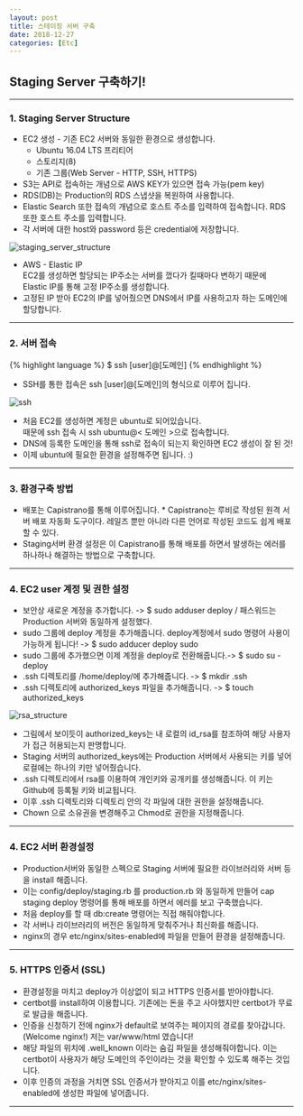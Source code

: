 ```yaml
---
layout: post
title: 스테이징 서버 구축
date: 2018-12-27
categories: [Etc]
---
```

## Staging Server 구축하기!
* * *

### 1. Staging Server Structure
* EC2 생성 - 기존 EC2 서버와 동일한 환경으로 생성합니다.
    * Ubuntu 16.04 LTS 프리티어
    * 스토리지(8)
    * 기존 그룹(Web Server - HTTP, SSH, HTTPS)
* S3는 API로 접속하는 개념으로 AWS KEY가 있으면 접속 가능(pem key)
* RDS(DB)는 Production의 RDS 스냅샷을 복원하여 사용합니다.
* Elastic Search 또한 접속의 개념으로 호스트 주소를 입력하여 접속합니다. RDS 또한 호스트 주소를 입력합니다.
* 각 서버에 대한 host와 password 등은 credential에 저장합니다.

![staging_server_structure](https://drive.google.com/uc?id=1fGYbd6ESE1GxbwlLcIxPfe0YovQVqSjh)

* AWS - Elastic IP <br> EC2를 생성하면 할당되는 IP주소는 서버를 껐다가 킬때마다 변하기 때문에 <br>Elastic IP를 통해 고정 IP주소를 생성합니다.
* 고정된 IP 받아 EC2의 IP를 넣어줬으면 DNS에서 IP를 사용하고자 하는 도메인에 할당합니다.

* * *

### 2. 서버 접속

{% highlight language %}
$ ssh [user]@[도메인]
{% endhighlight %}

* SSH를 통한 접속은 ssh [user]@[도메인]의 형식으로 이루어 집니다.

![ssh](https://drive.google.com/uc?id=1fGYbd6ESE1GxbwlLcIxPfe0YovQVqSjh)

* 처음 EC2를 생성하면 계정은 ubuntu로 되어있습니다. <br>때문에 ssh 접속 시 ssh ubuntu@< 도메인 >으로 접속합니다.
* DNS에 등록한 도메인을 통해 ssh로 접속이 되는지 확인하면 EC2 생성이 잘 된 것!
* 이제 ubuntu에 필요한 환경을 설정해주면 됩니다. :)

* * *

### 3. 환경구축 방법
* 배포는 Capistrano를 통해 이루어집니다.
<span class="reference"> * Capistrano는 루비로 작성된 원격 서버 배포 자동화 도구이다. 레일즈 뿐만 아니라 다른 언어로 작성된 코드도 쉽게 배포할 수 있다. </span>
* Staging서버 환경 설정은 이 Capistrano를 통해 배포를 하면서 발생하는 에러를 하나하나 해결하는 방법으로 구축합니다.

* * *

### 4. EC2 user 계정 및 권한 설정
* 보안상 새로운 계정을 추가합니다. -> $ sudo adduser deploy / 패스워드는 Production 서버와 동일하게 설정했다.
* sudo 그룹에 deploy 계정을 추가해줍니다. deploy계정에서 sudo 명령어 사용이 가능하게 됩니다! -> $ sudo adducer deploy sudo
* sudo 그룹에 추가했으면 이제 계정을 deploy로 전환해줍니다.->  $ sudo su - deploy
* .ssh 디렉토리를 /home/deploy/에 추가해줍니다. -> $ mkdir .ssh
* .ssh 디렉토리에 authorized_keys 파일을 추가해줍니다. -> $ touch authorized_keys

![rsa_structure](https://drive.google.com/uc?id=1L5zzwbgAv8UqxIwVa0fnMn4zxR4jlAOh)


*  그림에서 보이듯이 authorized_keys는 내 로컬의 id_rsa를 참조하여 해당 사용자가 접근 허용되는지 판명합니다.
* Staging 서버의 authorized_keys에는 Production 서버에서 사용되는 키를 넣어 로컬에는 하나의 키만 넣어줬습니다.
* .ssh 디렉토리에서 rsa를 이용하여 개인키와 공개키를 생성해줍니다. 이 키는 Github에 등록될 키와 비교됩니다.
* 이후 .ssh 디렉토리와 디렉토리 안의 각 파일에 대한 권한을 설정해줍니다.
* Chown 으로 소유권을 변경해주고 Chmod로 권한을 지정해줍니다.

* * *

### 4. EC2 서버 환경설정

* Production서버와 동일한 스펙으로 Staging 서버에 필요한 라이브러리와 서버 등을 install 해줍니다.
* 이는 config/deploy/staging.rb 를 production.rb 와 동일하게 만들어 cap staging deploy 명령어를 통해 배포를 하면서 에러를 보고 구축했습니다.
* 처음 deploy를 할 때 db:create 명령어는 직접 해줘야합니다.
* 각 서버나 라이브러리의 버전은 동일하게 맞춰주거나 최신화를 해줍니다.
* nginx의 경우 etc/nginx/sites-enabled에 파일을 만들어 환경을 설정해줍니다.

* * *

### 5. HTTPS 인증서 (SSL)

* 환경설정을 마치고 deploy가 이상없이 되고 HTTPS 인증서를 받아야합니다.
* certbot를 install하여 이용합니다. 기존에는 돈을 주고 사야했지만 certbot가 무료로 발급을 해줍니다.
* 인증을 신청하기 전에 nginx가 default로 보여주는 페이지의 경로를 찾아갑니다.(Welcome nginx!) 저는 var/www/html 였습니다!
* 해당 파일의 위치에 .well_known 이라는 숨김 파일을 생성해줘야합니다. 이는 certbot이 사용자가 해당 도메인의 주인이라는 것을 확인할 수 있도록 해주는 것입니다.
* 이후 인증의 과정을 거치면 SSL 인증서가 받아지고 이를 etc/nginx/sites-enabled에 생성한 파일에 넣어줍니다.

* * *

